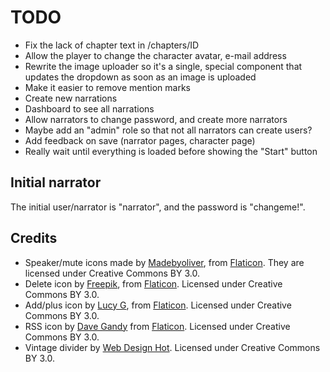 TODO
====

* Fix the lack of chapter text in /chapters/ID
* Allow the player to change the character avatar, e-mail address
* Rewrite the image uploader so it's a single, special component that
  updates the dropdown as soon as an image is uploaded
* Make it easier to remove mention marks
* Create new narrations
* Dashboard to see all narrations
* Allow narrators to change password, and create more narrators
* Maybe add an "admin" role so that not all narrators can create users?
* Add feedback on save (narrator pages, character page)
* Really wait until everything is loaded before showing the "Start" button

Initial narrator
----------------

The initial user/narrator is "narrator", and the password is "changeme!".

Credits
-------

* Speaker/mute icons made by
  [Madebyoliver](http://www.flaticon.com/authors/madebyoliver), from
  [Flaticon](http://www.flaticon.com). They are licensed under
  Creative Commons BY 3.0.
* Delete icon by [Freepik](http://www.flaticon.com/authors/freepik),
  from [Flaticon](http://www.flaticon.com). Licensed under Creative
  Commons BY 3.0.
* Add/plus icon by [Lucy G](http://www.flaticon.com/authors/lucy-g),
  from [Flaticon](http://www.flaticon.com). Licensed under Creative
  Commons BY 3.0.
* RSS icon by [Dave Gandy](http://www.flaticon.com/authors/dave-gandy)
  from [Flaticon](http://www.flaticon.com). Licensed under Creative
  Commons BY 3.0.
* Vintage divider by
  [Web Design Hot](http://www.webdesignhot.com/free-vector-%20graphics/vector-set-of-vintage-design-divider-elements/). Licensed
  under Creative Commons BY 3.0.
